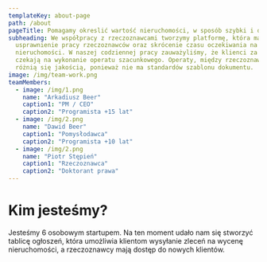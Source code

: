 ```yaml
---
templateKey: about-page
path: /about
pageTitle: Pomagamy okreslić wartość nieruchomości, w sposób szybki i dokładny.
subheading: We współpracy z rzeczoznawcami tworzymy platformę, która ma na celu
  usprawnienie pracy rzeczoznawców oraz skrócenie czasu oczekiwania na wycenę
  nieruchomości. W naszej codziennej pracy zauważyliśmy, że klienci za długo
  czekają na wykonanie operatu szacunkowego. Operaty, między rzeczoznawcami
  różnią się jakością, ponieważ nie ma standardów szablonu dokumentu.
image: /img/team-work.png
teamMembers:
  - image: /img/1.png
    name: "Arkadiusz Beer"
    caption1: "PM / CEO"
    caption2: "Programista +15 lat"
  - image: /img/2.png
    name: "Dawid Beer"
    caption1: "Pomysłodawca"
    caption2: "Programista +10 lat"
  - image: /img/2.png
    name: "Piotr Stępień"
    caption1: "Rzeczoznawca"
    caption2: "Doktorant prawa"
---
```

# Kim jesteśmy?

Jesteśmy 6 osobowym startupem.  Na ten moment udało nam się stworzyć tablicę ogłoszeń, która umożliwia klientom wysyłanie zleceń na wycenę nieruchomości, a rzeczoznawcy mają dostęp do nowych klientów. 

<!-- ![](/img/zespół.png) -->

<!---
# Nasza historia w skrócie

![](/img/oś-czasu-1-.png)
-->